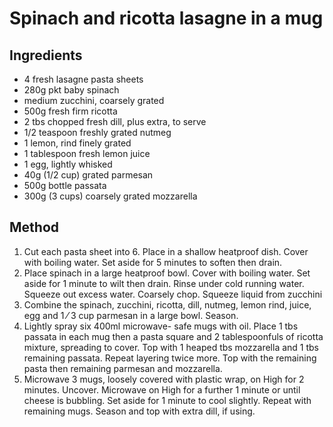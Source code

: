 # Spinach and ricotta lasagne in a mug

## Ingredients

- 4 fresh lasagne pasta sheets
- 280g pkt baby spinach
- medium zucchini, coarsely grated
- 500g fresh firm ricotta
- 2 tbs chopped fresh dill, plus extra, to serve
- 1/2 teaspoon freshly grated nutmeg
- 1 lemon, rind finely grated
- 1 tablespoon fresh lemon juice
- 1 egg, lightly whisked
- 40g (1/2 cup) grated parmesan
- 500g bottle passata
- 300g (3 cups) coarsely grated mozzarella

## Method

1. Cut each pasta sheet into 6. Place in a shallow heatproof dish. Cover with boiling water. Set aside for 5 minutes to soften then drain.
2. Place spinach in a large heatproof bowl. Cover with boiling water. Set aside for 1 minute to wilt then drain. Rinse under cold running water. Squeeze out excess water. Coarsely chop. Squeeze liquid from zucchini
3. Combine the spinach, zucchini, ricotta, dill, nutmeg, lemon rind, juice, egg and 1 ⁄ 3 cup parmesan in a large bowl. Season.
4. Lightly spray six 400ml microwave- safe mugs with oil. Place 1 tbs passata in each mug then a pasta square and 2 tablespoonfuls of ricotta mixture, spreading to cover. Top with 1 heaped tbs mozzarella and 1 tbs remaining passata. Repeat layering twice more. Top with the remaining pasta then remaining parmesan and mozzarella.
5. Microwave 3 mugs, loosely covered with plastic wrap, on High for 2 minutes. Uncover. Microwave on High for a further 1 minute or until cheese is bubbling. Set aside for 1 minute to cool slightly. Repeat with remaining mugs. Season and top with extra dill, if using.
